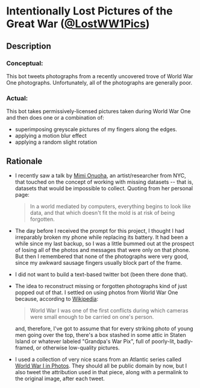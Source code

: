 # Intentionally Lost Pictures of the Great War ([@LostWW1Pics](https://twitter.com/LostWW1Pics))

## Description

### Conceptual:
This bot tweets photographs from a recently uncovered trove of World War One photographs.
Unfortunately, all of the photographs are generally poor.

### Actual:
This bot takes permissively-licensed pictures taken during World War One and then does one or a combination of:
* superimposing greyscale pictures of my fingers along the edges.
* applying a motion blur effect
* applying a random slight rotation

## Rationale

* I recently saw a talk by [Mimi Onuoha](http://mimionuoha.com/), an artist/researcher
    from NYC, that touched on the concept of working with missing datasets -- that is, 
    datasets that would be impossible to collect. Quoting from her personal page:
    > In a world mediated by computers, everything begins to look like data, and that which doesn't fit the mold is at risk of being forgotten.

* The day before I received the prompt for this project, I thought I had irreparably broken
    my phone while replacing its battery. It had been a while since my last backup, so I
    was a little bummed out at the prospect of losing all of the photos and messages that
    were only on that phone. But then I remembered that none of the photographs were very 
    good, since my awkward sausage fingers usually block part of the frame.

* I did not want to build a text-based twitter bot (been there done that).

* The idea to reconstruct missing or forgotten photographs kind of just popped out of
    that. I settled on using photos from World War One because, according to
    [Wikipedia](https://en.wikipedia.org/wiki/War_photography#20th_century):
    > World War I was one of the first conflicts during which cameras were small enough to be carried on one's person.
    
    and, therefore, I've got to assume that for every striking photo of young men going
    over the top, there's a box stashed in some attic in Staten Island or whatever labeled
    "Grandpa's War Pix", full of poorly-lit, badly-framed, or otherwise low-quality
    pictures.
* I used a collection of very nice scans from an Atlantic series called [World War I in Photos](https://www.theatlantic.com/projects/world-war-i-in-photos/). They should all be public domain by now, but I also tweet the attribution used in that piece, along with a permalink to the original image, after each tweet.
